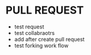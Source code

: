 # PULL REQUEST

- test request
- test collabraotrs
- add after create pull request
- test forking work flow
